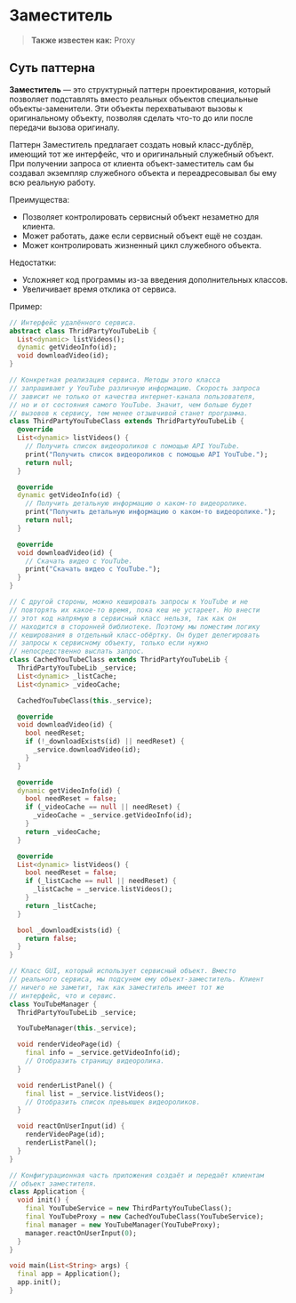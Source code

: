 # Заместитель


> **Также известен как:** Proxy


## Суть паттерна


**Заместитель** — это структурный паттерн проектирования, который позволяет подставлять вместо реальных объектов специальные объекты-заменители. Эти объекты перехватывают вызовы к оригинальному объекту, позволяя сделать что-то до или после передачи вызова оригиналу.

Паттерн Заместитель предлагает создать новый класс-дублёр, имеющий тот же интерфейс, что и оригинальный служебный объект. При получении запроса от клиента объект-заместитель сам бы создавал экземпляр служебного объекта и переадресовывал бы ему всю реальную работу.


Преимущества:


- Позволяет контролировать сервисный объект незаметно для клиента.
- Может работать, даже если сервисный объект ещё не создан.
- Может контролировать жизненный цикл служебного объекта.

Недостатки:

- Усложняет код программы из-за введения дополнительных классов.
- Увеличивает время отклика от сервиса.



Пример:

```dart
// Интерфейс удалённого сервиса.
abstract class ThridPartyYouTubeLib {
  List<dynamic> listVideos();
  dynamic getVideoInfo(id);
  void downloadVideo(id);
}

// Конкретная реализация сервиса. Методы этого класса
// запрашивают у YouTube различную информацию. Скорость запроса
// зависит не только от качества интернет-канала пользователя,
// но и от состояния самого YouTube. Значит, чем больше будет
// вызовов к сервису, тем менее отзывчивой станет программа.
class ThirdPartyYouTubeClass extends ThridPartyYouTubeLib {
  @override
  List<dynamic> listVideos() {
    // Получить список видеороликов с помощью API YouTube.
    print("Получить список видеороликов с помощью API YouTube.");
    return null;
  }

  @override
  dynamic getVideoInfo(id) {
    // Получить детальную информацию о каком-то видеоролике.
    print("Получить детальную информацию о каком-то видеоролике.");
    return null;
  }

  @override
  void downloadVideo(id) {
    // Скачать видео с YouTube.
    print("Скачать видео с YouTube.");
  }
}

// С другой стороны, можно кешировать запросы к YouTube и не
// повторять их какое-то время, пока кеш не устареет. Но внести
// этот код напрямую в сервисный класс нельзя, так как он
// находится в сторонней библиотеке. Поэтому мы поместим логику
// кеширования в отдельный класс-обёртку. Он будет делегировать
// запросы к сервисному объекту, только если нужно
// непосредственно выслать запрос.
class CachedYouTubeClass extends ThridPartyYouTubeLib {
  ThridPartyYouTubeLib _service;
  List<dynamic> _listCache;
  List<dynamic> _videoCache;

  CachedYouTubeClass(this._service);

  @override
  void downloadVideo(id) {
    bool needReset;
    if (!_downloadExists(id) || needReset) {
      _service.downloadVideo(id);
    }
  }

  @override
  dynamic getVideoInfo(id) {
    bool needReset = false;
    if (_videoCache == null || needReset) {
      _videoCache = _service.getVideoInfo(id);
    }
    return _videoCache;
  }

  @override
  List<dynamic> listVideos() {
    bool needReset = false;
    if (_listCache == null || needReset) {
      _listCache = _service.listVideos();
    }
    return _listCache;
  }

  bool _downloadExists(id) {
    return false;
  }
}

// Класс GUI, который использует сервисный объект. Вместо
// реального сервиса, мы подсунем ему объект-заместитель. Клиент
// ничего не заметит, так как заместитель имеет тот же
// интерфейс, что и сервис.
class YouTubeManager {
  ThridPartyYouTubeLib _service;

  YouTubeManager(this._service);

  void renderVideoPage(id) {
    final info = _service.getVideoInfo(id);
    // Отобразить страницу видеоролика.
  }

  void renderListPanel() {
    final list = _service.listVideos();
    // Отобразить список превьюшек видеороликов.
  }

  void reactOnUserInput(id) {
    renderVideoPage(id);
    renderListPanel();
  }
}

// Конфигурационная часть приложения создаёт и передаёт клиентам
// объект заместителя.
class Application {
  void init() {
    final YouTubeService = new ThirdPartyYouTubeClass();
    final YouTubeProxy = new CachedYouTubeClass(YouTubeService);
    final manager = new YouTubeManager(YouTubeProxy);
    manager.reactOnUserInput(0);
  }
}

void main(List<String> args) {
  final app = Application();
  app.init();
}
```